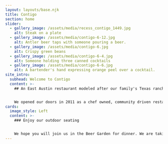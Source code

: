 ```yaml
---
layout: layouts/base.njk
title: Contigo
section: home
slider:
  - gallery_image: /assets/media/recess_contigo_1449.jpg
    alt: Steak on a plate
  - gallery_image: /assets/media/contigo-6-12.jpg
    alt: Antler beer taps with someone pouring a beer.
  - gallery_image: /assets/media/contigo-6.jpg
    alt: Crispy green beans
  - gallery_image: /assets/media/contigo-6-4.jpg
    alt: Someone holding three canned cocktails
  - gallery_image: /assets/media/contigo-6-6.jpg
    alt: A bartender's hand expressing orange peel over a cocktail.
site_intro:
  subhead: Welcome to Contigo
  content: >-
    ## An East Austin restaurant modeled after our family's Texas ranch


    We opened our doors in 2011 as a chef owned, community driven restaurant. We have always focused on the traditional Texas experience of gathering with friends to spend time outdoors. We find the best ingredients available, and rely on a talented team of culinary professionals to create flavors both new and familiar. We are motivated by our passion more than profit. Our goal is to foster the growth of our team, care for our guests, utilize our natural talents, and create a healthy and sustainable restaurant environment. We hope you will join us soon.
cards:
  image_style: Left
  content: >-
    ### Enjoy our outdoor seating


    We hope you will join us in the Beer Garden for dinner. We are taking great measures to ensure safety, and we hope we can serve you soon.
---
```


